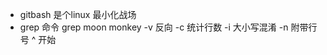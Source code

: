 - gitbash 是个linux 最小化战场
- grep 命令
    grep moon monkey
    -v 反向
    -c 统计行数
    -i 大小写混淆
    -n 附带行号
    ^ 开始